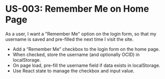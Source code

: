 # US-003: Remember Me on Home Page

As a user, I want a "Remember Me" option on the login form, so that my username is saved and pre-filled the next time I visit the site.

- Add a “Remember Me” checkbox to the login form on the home page.
- When checked, store the username (and optionally OCID) in localStorage.
- On page load, pre-fill the username field if data exists in localStorage.
- Use React state to manage the checkbox and input value.
